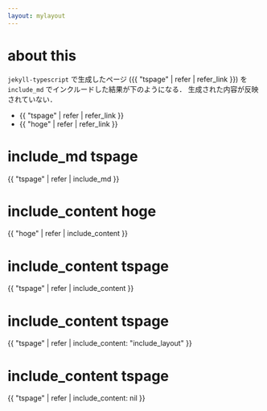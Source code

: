 ```yaml
---
layout: mylayout
---
```


# about this
`jekyll-typescript` で生成したページ ({{ "tspage" | refer | refer_link }})
を `include_md` でインクルードした結果が下のようになる．
生成された内容が反映されていない．

- {{ "tspage" | refer | refer_link }}
- {{ "hoge" | refer | refer_link }}


# include_md tspage

{{ "tspage" | refer | include_md }}

# include_content hoge

{{ "hoge" | refer | include_content }}

# include_content tspage

{{ "tspage" | refer | include_content }}

# include_content tspage

{{ "tspage" | refer | include_content: "include_layout" }}

# include_content tspage

{{ "tspage" | refer | include_content: nil }}
